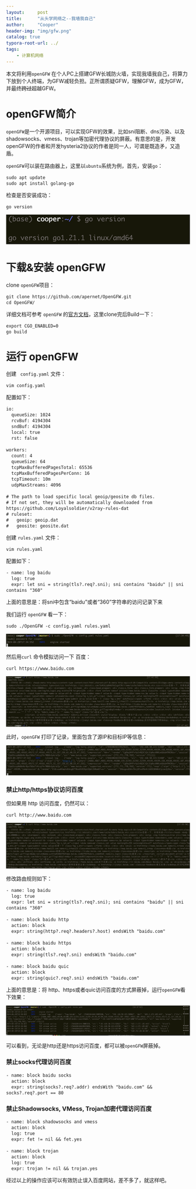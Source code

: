 ```yaml
---
layout:     post
title:      "从头学网络之--我墙我自己"
author:     "Cooper"
header-img: "img/gfw.png"
catalog: true
typora-root-url: ../
tags:
    - 计算机网络
---
```


本文将利用`openGFW`  在个人PC上搭建GFW长城防火墙，实现我墙我自己，将算力下放到个人终端，为GFW减轻负担。正所谓质疑GFW，理解GFW，成为GFW，并最终~~跨过~~超越GFW。

# openGFW简介

`openGFW`是一个开源项目，可以实现GFW的效果，比如sni阻断、dns污染、以及shadowsocks、vmess、trojan等加密代理协议的屏蔽。有意思的是，开发openGFW的作者和开发hysteria2协议的作者是同一人，可谓是既造矛，又造盾。

`openGFW`可以装在路由器上，这里以`ubuntu`系统为例，首先，安装`go`：

```
sudo apt update
sudo apt install golang-go
```

检查是否安装成功：

```
go version
```

![image-20240428144440367](/img/md-post/image-20240428144440367.png)

# 下载&安装 openGFW

clone `openGFW`项目：

```
git clone https://github.com/apernet/OpenGFW.git
cd OpenGFW/
```

详细文档可参考 `openGFW` 的[官方文档](https://gfw.dev/docs/build-run/)，这里clone完后Build一下：

```
export CGO_ENABLED=0
go build
```

# 运行 openGFW

创建  ` config.yaml`   文件：

```
vim config.yaml
```

 配置如下：

```
io:
  queueSize: 1024
  rcvBuf: 4194304
  sndBuf: 4194304
  local: true 
  rst: false 

workers:
  count: 4 
  queueSize: 64
  tcpMaxBufferedPagesTotal: 65536
  tcpMaxBufferedPagesPerConn: 16
  tcpTimeout: 10m 
  udpMaxStreams: 4096

# The path to load specific local geoip/geosite db files.
# If not set, they will be automatically downloaded from https://github.com/Loyalsoldier/v2ray-rules-dat
# ruleset:
#   geoip: geoip.dat
#   geosite: geosite.dat
```

创建  `rules.yaml` 文件：

```
vim rules.yaml
```

配置如下：

```
- name: log baidu
  log: true
  expr: let sni = string(tls?.req?.sni); sni contains "baidu" || sni contains "360"
```

上面的意思是：将sni中包含“baidu”或者“360”字符串的访问记录下来

我们运行 `openGFW` 看一下：

```
sudo ./OpenGFW -c config.yaml rules.yaml
```

![image-20240429013528880](/img/md-post/image-20240429013528880.png)

然后用`curl` 命令模拟访问一下 百度：

```
curl https://www.baidu.com
```

![image-20240429014800707](/img/md-post/image-20240429014800707.png)

此时，`openGFW` 打印了记录，里面包含了源IP和目标IP等信息：

![image-20240429015111425](/img/md-post/image-20240429015111425.png)

### 禁止http/https协议访问百度

但如果用 http 访问百度，仍然可以：

```
curl http://www.baidu.com
```

![image-20240429015821388](/img/md-post/image-20240429015821388.png)

修改路由规则如下：

```
- name: log baidu
  log: true
  expr: let sni = string(tls?.req?.sni); sni contains "baidu" || sni contains "360"

- name: block baidu http
  action: block
  expr: string(http?.req?.headers?.host) endsWith "baidu.com"

- name: block baidu https
  action: block
  expr: string(tls?.req?.sni) endsWith "baidu.com"

- name: block baidu quic
  action: block
  expr: string(quic?.req?.sni) endsWith "baidu.com"
```

上面的意思是：将 http、https或者quic访问百度的方式屏蔽掉，运行`openGFW`看下效果：

![image-20240429034900936](/img/md-post/image-20240429034900936.png)

可以看到，无论是http还是https访问百度，都可以被`openGFW`屏蔽掉。

### 禁止socks代理访问百度

```
- name: block baidu socks
  action: block
  expr: string(socks?.req?.addr) endsWith "baidu.com" && socks?.req?.port == 80
```



### 禁止Shadowsocks, VMess, Trojan加密代理访问百度

```
- name: block shadowsocks and vmess
  action: block
  log: true
  expr: fet != nil && fet.yes

- name: block trojan
  action: block
  log: true
  expr: trojan != nil && trojan.yes
```

经过以上的操作应该可以有效防止误入百度网站，差不多了，就这样吧。

